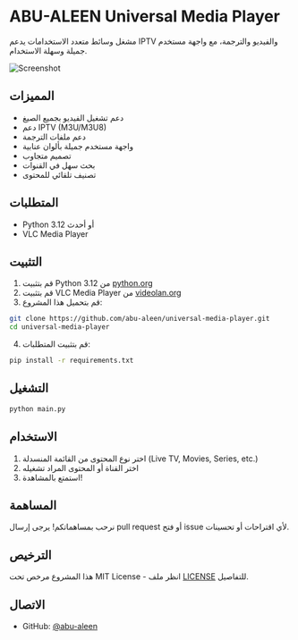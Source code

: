 # ABU-ALEEN Universal Media Player

مشغل وسائط متعدد الاستخدامات يدعم IPTV والفيديو والترجمة، مع واجهة مستخدم جميلة وسهلة الاستخدام.

![Screenshot](screenshot.png)

## المميزات
- دعم تشغيل الفيديو بجميع الصيغ
- دعم IPTV (M3U/M3U8)
- دعم ملفات الترجمة
- واجهة مستخدم جميلة بألوان عنابية
- تصميم متجاوب
- بحث سهل في القنوات
- تصنيف تلقائي للمحتوى

## المتطلبات
- Python 3.12 أو أحدث
- VLC Media Player

## التثبيت

1. قم بتثبيت Python 3.12 من [python.org](https://www.python.org/downloads/)
2. قم بتثبيت VLC Media Player من [videolan.org](https://www.videolan.org/vlc/)
3. قم بتحميل هذا المشروع:
```bash
git clone https://github.com/abu-aleen/universal-media-player.git
cd universal-media-player
```

4. قم بتثبيت المتطلبات:
```bash
pip install -r requirements.txt
```

## التشغيل
```bash
python main.py
```

## الاستخدام
1. اختر نوع المحتوى من القائمة المنسدلة (Live TV, Movies, Series, etc.)
2. اختر القناة أو المحتوى المراد تشغيله
3. استمتع بالمشاهدة!

## المساهمة
نرحب بمساهماتكم! يرجى إرسال pull request أو فتح issue لأي اقتراحات أو تحسينات.

## الترخيص
هذا المشروع مرخص تحت MIT License - انظر ملف [LICENSE](LICENSE) للتفاصيل.

## الاتصال
- GitHub: [@abu-aleen](https://github.com/abu-aleen)
